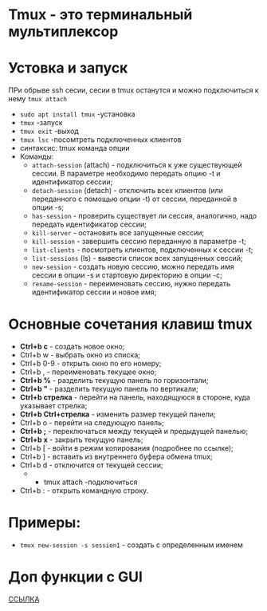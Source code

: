 # Tmux - это терминальный мультиплексор
# Устовка и запуск
ПРи обрыве ssh сесии, сесии в tmux останутся и можно подключиться к нему   `tmux attach`
* `sudo apt install tmux` -установка
* `tmux` -запуск
* `tmux exit` -выход
* `tmux lsc` -посомтреть подключенных клиентов
* синтаксис: tmux команда опции
* Команды:
  * `attach-session` (attach) - подключиться к уже существующей сессии. В параметре необходимо передать опцию -t и идентификатор сессии;
  * `detach-session` (detach) - отключить всех клиентов (или переданного с помощью опции -t) от сессии, переданной в опции -s;
  * `has-session` - проверить существует ли сессия, аналогично, надо передать идентификатор сессии;
  * `kill-server` - остановить все запущенные сессии;
  * `kill-session` - завершить сессию переданную в параметре -t;
  * `list-clients` - посмотреть клиентов, подключенных к сессии -t;
  * `list-sessions` (ls) - вывести список всех запущенных сессий;
  * `new-session` - создать новую сессию, можно передать имя сессии в опции -s и стартовую директорию в опции -c;
  * `rename-session` - переименовать сессию, нужно передать идентификатор сессии и новое имя;

# Основные сочетания клавиш tmux
* **Ctrl+b c** - создать новое окно;
* Ctrl+b w - выбрать окно из списка;
* Ctrl+b 0-9 - открыть окно по его номеру;
* Ctrl+b , - переименовать текущее окно;
* **Ctrl+b %** - разделить текущую панель по горизонтали;
* **Ctrl+b "** - разделить текущую панель по вертикали;
* **Ctrl+b стрелка** - перейти на панель, находящуюся в стороне, куда указывает стрелка;
* **Ctrl+b Ctrl+стрелка** - изменить размер текущей панели;
* Ctrl+b o - перейти на следующую панель;
* **Ctrl+b ;** - переключаться между текущей и предыдущей панелью;
* **Ctrl+b x** - закрыть текущую панель;
* Ctrl+b [ - войти в режим копирования (подробнее по ссылке);
* Ctrl+b ] - вставить из внутреннего буфера обмена tmux;
* Ctrl+b d - отключится от текущей сессии;
	*   * tmux attach -подключиться
* Ctrl+b : - открыть командную строку.

# Примеры:
* `tmux new-session -s session1` - создать с определенным именем
  
# Доп функции с GUI
[ССЫЛКА](https://losst.ru/shpargalka-po-tmux)